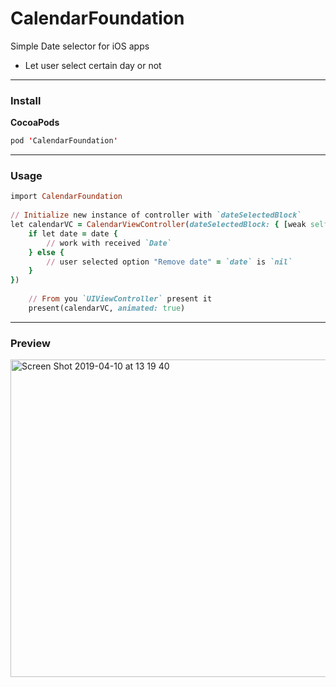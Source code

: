 # CalendarFoundation
Simple Date selector for iOS apps

- Let user select certain day or not

---
### Install
**CocoaPods**
```Swift
pod 'CalendarFoundation'
```
---
### Usage
```Ruby
import CalendarFoundation
    
// Initialize new instance of controller with `dateSelectedBlock`
let calendarVC = CalendarViewController(dateSelectedBlock: { [weak self] date in
    if let date = date {
        // work with received `Date`
    } else {
        // user selected option "Remove date" = `date` is `nil`
    }
})
    
    // From you `UIViewController` present it
    present(calendarVC, animated: true)
```
---

### Preview

<img width="508" alt="Screen Shot 2019-04-10 at 13 19 40" src="https://user-images.githubusercontent.com/40290767/55874699-6d162a00-5b93-11e9-8ea9-3a5992c10f47.png">
